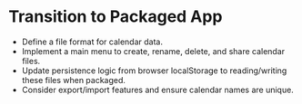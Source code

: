 # Transition to Packaged App

- Define a file format for calendar data.
- Implement a main menu to create, rename, delete, and share calendar files.
- Update persistence logic from browser localStorage to reading/writing these files when packaged.
- Consider export/import features and ensure calendar names are unique.
